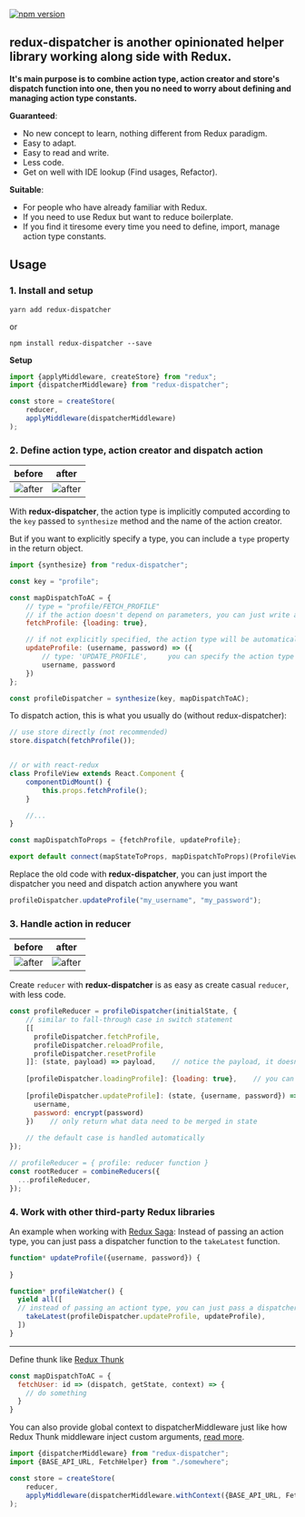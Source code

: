[![npm version](https://badge.fury.io/js/redux-dispatcher.svg)](https://badge.fury.io/js/redux-dispatcher)


## redux-dispatcher is another opinionated helper library working along side with Redux.
**It's main purpose is to combine action type, action creator and store's dispatch function into one, then you no need to worry about defining and managing action type constants.**

**Guaranteed**:
- No new concept to learn, nothing different from Redux paradigm.
- Easy to adapt.
- Easy to read and write.
- Less code.
- Get on well with IDE lookup (Find usages, Refactor).


**Suitable**:
- For people who have already familiar with Redux.
- If you need to use Redux but want to reduce boilerplate.
- If you find it tiresome every time you need to define, import, manage action type constants.


## Usage
### 1. Install and setup
```yarn add redux-dispatcher```

or

```npm install redux-dispatcher --save```


**Setup**
```js
import {applyMiddleware, createStore} from "redux";
import {dispatcherMiddleware} from "redux-dispatcher";

const store = createStore(
    reducer,
    applyMiddleware(dispatcherMiddleware)
);
```

### 2. Define action type, action creator and dispatch action

before          |  after
:-------------------------:|:-------------------------:
![after](https://quan-vo-blog.firebaseapp.com/img/redux-dispatcher/action_before.png)  |  ![after](https://quan-vo-blog.firebaseapp.com/img/redux-dispatcher/action_after.png)

With **redux-dispatcher**, the action type is implicitly computed according to the ```key``` passed to ```synthesize``` method and the name of the action creator.

But if you want to explicitly specify a type, you can include a ```type``` property in the return object.  
```js
import {synthesize} from "redux-dispatcher";

const key = "profile";

const mapDispatchToAC = {
    // type = "profile/FETCH_PROFILE"
    // if the action doesn't depend on parameters, you can just write an object like this
    fetchProfile: {loading: true},

    // if not explicitly specified, the action type will be automatically set: type = "profile/UPDATE_PROFILE"
    updateProfile: (username, password) => ({
        // type: 'UPDATE_PROFILE',     you can specify the action type here
        username, password
    })
};

const profileDispatcher = synthesize(key, mapDispatchToAC);
```

To dispatch action, this is what you usually do (without redux-dispatcher):
```js
// use store directly (not recommended)
store.dispatch(fetchProfile());


// or with react-redux
class ProfileView extends React.Component {
    componentDidMount() {
        this.props.fetchProfile();
    }

    //...
}

const mapDispatchToProps = {fetchProfile, updateProfile};

export default connect(mapStateToProps, mapDispatchToProps)(ProfileView);
```

Replace the old code with **redux-dispatcher**, you can just import the dispatcher you need and dispatch action anywhere you want 

```js
profileDispatcher.updateProfile("my_username", "my_password");
```

### 3. Handle action in reducer

before          |  after
:-------------------------:|:-------------------------:
![after](https://quan-vo-blog.firebaseapp.com/img/redux-dispatcher/reducer_before.png)  |  ![after](https://quan-vo-blog.firebaseapp.com/img/redux-dispatcher/reducer_after.png)

Create ```reducer``` with **redux-dispatcher** is as easy as create casual ```reducer```, with less code.
```js
const profileReducer = profileDispatcher(initialState, {
    // similar to fall-through case in switch statement
    [[
      profileDispatcher.fetchProfile,
      profileDispatcher.reloadProfile,
      profileDispatcher.resetProfile
    ]]: (state, payload) => payload,    // notice the payload, it doesn't have "type" property like action
    
    [profileDispatcher.loadingProfile]: {loading: true},    // you can just write a plain object if new state doesn't computed from current state or action payload
    
    [profileDispatcher.updateProfile]: (state, {username, password}) => ({
      username,
      password: encrypt(password)
    })    // only return what data need to be merged in state
    
    // the default case is handled automatically
});

// profileReducer = { profile: reducer function }
const rootReducer = combineReducers({
  ...profileReducer,
});
```

### 4. Work with other third-party Redux libraries
An example when working with [Redux Saga](https://redux-saga.js.org/): Instead of passing an action type, you can just pass a dispatcher function to the ```takeLatest``` function.
```js
function* updateProfile({username, password}) {
  
}

function* profileWatcher() {
  yield all([
  // instead of passing an actiont type, you can just pass a dispatcher function
    takeLatest(profileDispatcher.updateProfile, updateProfile),
  ])
}
```

---

Define thunk like [Redux Thunk](https://github.com/reduxjs/redux-thunk)
```js
const mapDispatchToAC = {
  fetchUser: id => (dispatch, getState, context) => {
    // do something
  }
}
```

You can also provide global context to dispatcherMiddleware 
just like how Redux Thunk middleware inject custom arguments, 
[read more](https://github.com/reduxjs/redux-thunk#injecting-a-custom-argument).
```js
import {dispatcherMiddleware} from "redux-dispatcher";
import {BASE_API_URL, FetchHelper} from "./somewhere";

const store = createStore(
    reducer,
    applyMiddleware(dispatcherMiddleware.withContext({BASE_API_URL, FetchHelper}))
);
```
